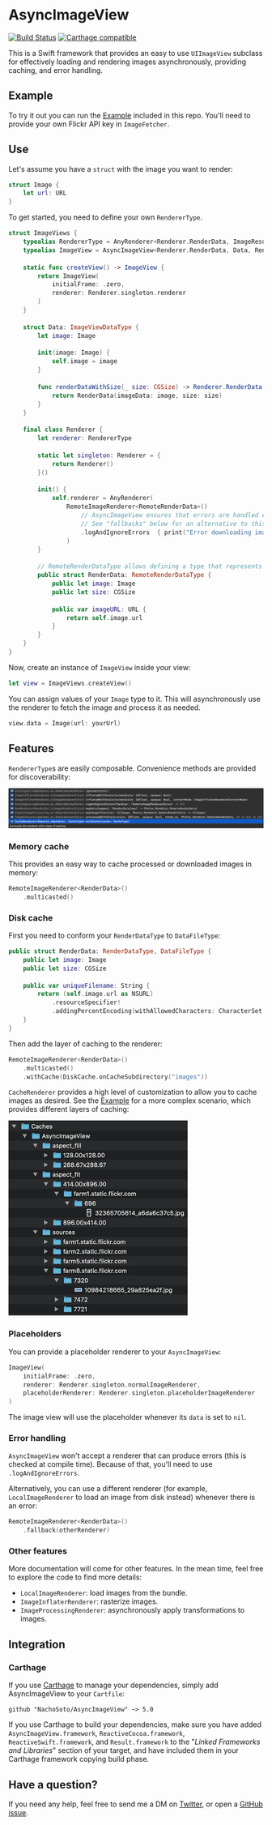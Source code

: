 # AsyncImageView
[![Build Status](https://travis-ci.org/NachoSoto/AsyncImageView.svg?branch=master)](https://travis-ci.org/NachoSoto/AsyncImageView)
[![Carthage compatible](https://img.shields.io/badge/Carthage-compatible-4BC51D.svg?style=flat)](https://github.com/Carthage/Carthage)

This is a Swift framework that provides an easy to use `UIImageView` subclass for effectively loading and rendering images asynchronously, providing caching, and error handling.

## Example

To try it out you can run the [Example](Example) included in this repo. You'll need to provide your own Flickr API key in `ImageFetcher`.

## Use

Let's assume you have a `struct` with the image you want to render:  

```swift
struct Image {
    let url: URL
}
```

To get started, you need to define your own `RendererType`.

```swift
struct ImageViews {
    typealias RendererType = AnyRenderer<Renderer.RenderData, ImageResult, NoError>
    typealias ImageView = AsyncImageView<Renderer.RenderData, Data, RendererType, RendererType>
 
    static func createView() -> ImageView {
        return ImageView(
            initialFrame: .zero,
            renderer: Renderer.singleton.renderer
        )
    }
      
    struct Data: ImageViewDataType {
        let image: Image
        
        init(image: Image) {
            self.image = image
        }
        
        func renderDataWithSize(_ size: CGSize) -> Renderer.RenderData {
            return RenderData(imageData: image, size: size)
        }
    }
    
    final class Renderer {
        let renderer: RendererType
        
        static let singleton: Renderer = {
            return Renderer()
        }()
        
        init() {
            self.renderer = AnyRenderer(
                RemoteImageRenderer<RemoteRenderData>()
                    // AsyncImageView ensures that errors are handled explicitly.
                    // See "fallbacks" below for an alternative to this.
                    .logAndIgnoreErrors  { print("Error downloading image: \($0)") }
                )
        }
                
        // RemoteRenderDataType allows defining a type that represents an image on the Internet.
        public struct RenderData: RemoteRenderDataType {
            public let image: Image
            public let size: CGSize
            
            public var imageURL: URL {
                return self.image.url
            }
        }
    }
}
```

Now, create an instance of `ImageView` inside your view:

```swift
let view = ImageViews.createView()
```

You can assign values of your `Image` type to it. This will asynchronously use the renderer to fetch the image and process it as needed.

```swift
view.data = Image(url: yourUrl)
```

## Features

`RendererType`s are easily composable. Convenience methods are provided for discoverability:

![Autocompletion](/Docs/autocompletion.png?raw=true)

### Memory cache

This provides an easy way to cache processed or downloaded images in memory:

```swift
RemoteImageRenderer<RenderData>()
    .multicasted()
```

### Disk cache

First you need to conform your `RenderDataType` to `DataFileType`:

```swift
public struct RenderData: RenderDataType, DataFileType {
    public let image: Image
    public let size: CGSize
    
    public var uniqueFilename: String {
        return (self.image.url as NSURL)
            .resourceSpecifier!
            .addingPercentEncoding(withAllowedCharacters: CharacterSet.urlQueryAllowed)!
    }
}

```

Then add the layer of caching to the renderer:

```swift
RemoteImageRenderer<RenderData>()
    .multicasted()
    .withCache(DiskCache.onCacheSubdirectory("images"))
```

`CacheRenderer` provides a high level of customization to allow you to cache images as desired. See the [Example](Example) for a more complex scenario, which provides different layers of caching:

![Disk Cache](/Docs/disk_cache.png?raw=true)

### Placeholders

You can provide a placeholder renderer to your `AsyncImageView`:

```swift
ImageView(
    initialFrame: .zero,
    renderer: Renderer.singleton.normalImageRenderer,
    placeholderRenderer: Renderer.singleton.placeholderImageRenderer
)
```

The image view will use the placeholder whenever its `data` is set to `nil`.

### Error handling

`AsyncImageView` won't accept a renderer that can produce errors (this is checked at compile time). Because of that, you'll need to use `.logAndIgnoreErrors`.

Alternatively, you can use a different renderer (for example, `LocalImageRenderer` to load an image from disk instead) whenever there is an error:

```swift
RemoteImageRenderer<RenderData>()
    .fallback(otherRenderer)
```

### Other features

More documentation will come for other features. In the mean time, feel free to explore the code to find more details:

- `LocalImageRenderer`: load images from the bundle.
- `ImageInflaterRenderer`: rasterize images.
- `ImageProcessingRenderer`: asynchronously apply transformations to images.

## Integration

### Carthage

If you use [Carthage][] to manage your dependencies, simply add
AsyncImageView to your `Cartfile`:

```
github "NachoSoto/AsyncImageView" ~> 5.0
```

If you use Carthage to build your dependencies, make sure you have added `AsyncImageView.framework`, `ReactiveCocoa.framework`, `ReactiveSwift.framework`, and `Result.framework` to the "_Linked Frameworks and Libraries_" section of your target, and have included them in your Carthage framework copying build phase.

## Have a question?

If you need any help, feel free to send me a DM on [Twitter](https://twitter.com/nachosoto), or open a [GitHub issue][].

[Carthage]: https://github.com/Carthage/Carthage/#readme
[GitHub issue]: https://github.com/NachoSoto/AsyncImageView/issues
